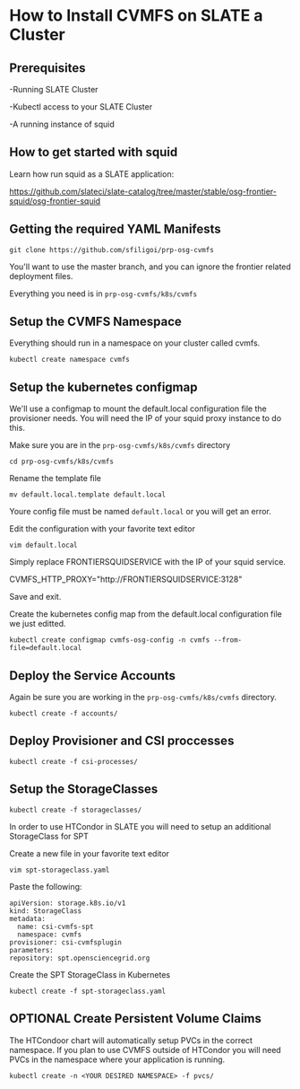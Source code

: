 # How to Install CVMFS on SLATE a Cluster

## Prerequisites

-Running SLATE Cluster 

-Kubectl access to your SLATE Cluster

-A running instance of squid

## How to get started with squid

Learn how run squid as a SLATE application: 

https://github.com/slateci/slate-catalog/tree/master/stable/osg-frontier-squid/osg-frontier-squid

## Getting the required YAML Manifests 

`git clone https://github.com/sfiligoi/prp-osg-cvmfs`

You'll want to use the master branch, and you can ignore the frontier related deployment files.

Everything you need is in `prp-osg-cvmfs/k8s/cvmfs`

## Setup the CVMFS Namespace

Everything should run in a namespace on your cluster called cvmfs.

`kubectl create namespace cvmfs`

## Setup the kubernetes configmap

We'll use a configmap to mount the default.local configuration file the provisioner needs. You will need the IP of your squid proxy instance to do this. 

Make sure you are in the `prp-osg-cvmfs/k8s/cvmfs` directory

`cd prp-osg-cvmfs/k8s/cvmfs`

Rename the template file

`mv default.local.template default.local`

Youre config file must be named `default.local` or you will get an error.

Edit the configuration with your favorite text editor

`vim default.local`

Simply replace FRONTIERSQUIDSERVICE with the IP of your squid service. 

CVMFS_HTTP_PROXY="http://FRONTIERSQUIDSERVICE:3128"

Save and exit.

Create the kubernetes config map from the default.local configuration file we just editted.

`kubectl create configmap cvmfs-osg-config -n cvmfs --from-file=default.local`

## Deploy the Service Accounts

Again be sure you are working in the `prp-osg-cvmfs/k8s/cvmfs` directory.

`kubectl create -f accounts/`

## Deploy Provisioner and CSI proccesses 

`kubectl create -f csi-processes/`

## Setup the StorageClasses

`kubectl create -f storageclasses/`

In order to use HTCondor in SLATE you will need to setup an additional StorageClass for SPT

Create a new file in your favorite text editor 

`vim spt-storageclass.yaml`

Paste the following:

```
apiVersion: storage.k8s.io/v1
kind: StorageClass
metadata:
  name: csi-cvmfs-spt
  namespace: cvmfs
provisioner: csi-cvmfsplugin
parameters:
repository: spt.opensciencegrid.org
```

Create the SPT StorageClass in Kubernetes

`kubectl create -f spt-storageclass.yaml`

## OPTIONAL Create Persistent Volume Claims

The HTCondoor chart will automatically setup PVCs in the correct namespace. If you plan to use CVMFS outside of HTCondor you will need PVCs in the namespace where your application is running.

`kubectl create -n <YOUR DESIRED NAMESPACE> -f pvcs/`
